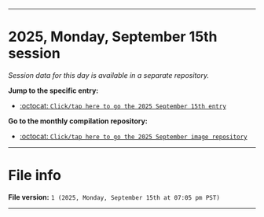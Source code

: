 
***

# 2025, Monday, September 15th session

_Session data for this day is available in a separate repository._

**Jump to the specific entry:**

- [:octocat: `Click/tap here to go the 2025 September 15th entry`](https://github.com/seanpm2001/SeansLifeArchive_Images_MotorWorld_CarFactory_Y2025_V9/tree/SeansLifeArchive_Images_MotorWorld_CarFactory_Y2025_V9_Main-dev/2025/09_September/15/)

**Go to the monthly compilation repository:**

- [:octocat: `Click/tap here to go the 2025 September image repository`](https://github.com/seanpm2001/SeansLifeArchive_Images_MotorWorld_CarFactory_Y2025_V9/)

***

# File info

**File version:** `1 (2025, Monday, September 15th at 07:05 pm PST)`

***
